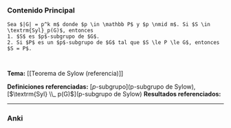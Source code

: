 ### Contenido Principal

```ad-proposition
Sea $|G| = p^k m$ donde $p \in \mathbb P$ y $p \nmid m$. Si $S \in \textrm{Syl}_p(G)$, entonces
1. $S$ es $p$-subgrupo de $G$.
2. Si $P$ es un $p$-subgrupo de $G$ tal que $S \le P \le G$, entonces $S = P$.
```

```ad-proof


```

**Tema:** [[Teorema de Sylow (referencia)]]

**Definiciones referenciadas:** [$p$-subgrupo](p-subgrupo de Sylow), [$\textrm{Syl} \\_ p(G)$](p-subgrupo de Sylow)
**Resultados referenciados:**

---
### Anki

